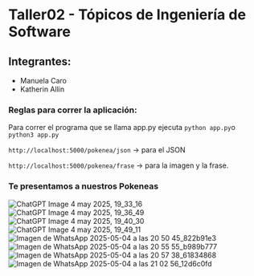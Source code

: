 # Taller02 - Tópicos de Ingeniería de Software

## Integrantes:
- Manuela Caro
- Katherin Allin

### Reglas para correr la aplicación:
Para correr el programa que se llama app.py ejecuta `python app.py`o `python3 app.py`

`http://localhost:5000/pokenea/json` → para el JSON

`http://localhost:5000/pokenea/frase` → para la imagen y la frase.

### Te presentamos a nuestros Pokeneas
![ChatGPT Image 4 may 2025, 19_33_16](https://github.com/user-attachments/assets/d6b7ba8d-5234-4188-9d7e-a8c586fa3e61)
![ChatGPT Image 4 may 2025, 19_36_49](https://github.com/user-attachments/assets/d3d13cf8-ce3f-4823-a176-c6ef5f5680b9)
![ChatGPT Image 4 may 2025, 19_40_30](https://github.com/user-attachments/assets/a8ab3cd8-2c7c-4628-8b9a-b60ec0d7e7a3)
![ChatGPT Image 4 may 2025, 19_49_11](https://github.com/user-attachments/assets/a2137bd3-b642-4ef7-b6c3-d262db48d5c7)
![Imagen de WhatsApp 2025-05-04 a las 20 50 45_822b91e3](https://github.com/user-attachments/assets/4ec3f656-bfd6-4c82-a5ea-6c4d7f3d49f7)
![Imagen de WhatsApp 2025-05-04 a las 20 55 55_b989b777](https://github.com/user-attachments/assets/ba0b579f-d725-4e61-9439-ebd9810ff7dd)
![Imagen de WhatsApp 2025-05-04 a las 20 57 38_61834868](https://github.com/user-attachments/assets/67e38d53-3e0d-4d53-8507-7ae8714f7ff0)
![Imagen de WhatsApp 2025-05-04 a las 21 02 56_12d6c0fd](https://github.com/user-attachments/assets/48849570-2b73-459a-b1b7-f5a217a663c2)

